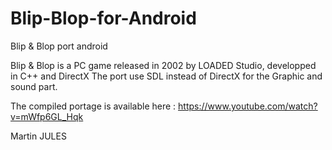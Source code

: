 # Blip-Blop-for-Android
Blip &amp;  Blop port android

Blip & Blop is a PC game released in 2002 by LOADED Studio, developped in C++ and DirectX
The port use SDL instead of DirectX for the Graphic and sound part.

The compiled portage is available here : https://www.youtube.com/watch?v=mWfp6GL_Hqk

Martin JULES
